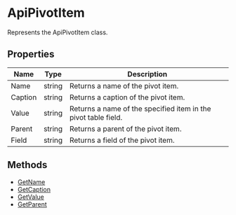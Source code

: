 # ApiPivotItem

Represents the ApiPivotItem class.

## Properties

| Name | Type | Description |
| ---- | ---- | ----------- |
| Name | string | Returns a name of the pivot item. |
| Caption | string | Returns a caption of the pivot item. |
| Value | string | Returns a name of the specified item in the pivot table field. |
| Parent | string | Returns a parent of the pivot item. |
| Field | string | Returns a field of the pivot item. |

## Methods

- [GetName](./Methods/GetName.md)
- [GetCaption](./Methods/GetCaption.md)
- [GetValue](./Methods/GetValue.md)
- [GetParent](./Methods/GetParent.md)
